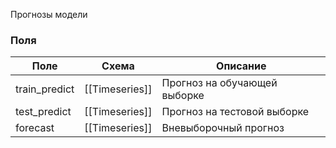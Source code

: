 Прогнозы модели

### Поля

| Поле          | Схема          | Описание                     |
| ------------- | -------------- | ---------------------------- |
| train_predict | [[Timeseries]] | Прогноз на обучающей выборке |
| test_predict  | [[Timeseries]] | Прогноз на тестовой выборке  |
| forecast      | [[Timeseries]] | Вневыборочный прогноз        |
